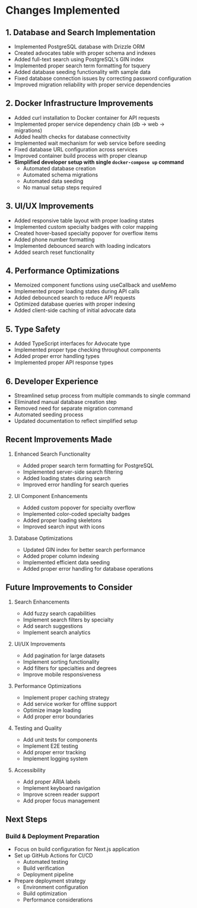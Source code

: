 # Changes Implemented

## 1. Database and Search Implementation
- Implemented PostgreSQL database with Drizzle ORM
- Created advocates table with proper schema and indexes
- Added full-text search using PostgreSQL's GIN index
- Implemented proper search term formatting for tsquery
- Added database seeding functionality with sample data
- Fixed database connection issues by correcting password configuration
- Improved migration reliability with proper service dependencies

## 2. Docker Infrastructure Improvements
- Added curl installation to Docker container for API requests
- Implemented proper service dependency chain (db -> web -> migrations)
- Added health checks for database connectivity
- Implemented wait mechanism for web service before seeding
- Fixed database URL configuration across services
- Improved container build process with proper cleanup
- **Simplified developer setup with single `docker-compose up` command**
  - Automated database creation
  - Automated schema migrations
  - Automated data seeding
  - No manual setup steps required

## 3. UI/UX Improvements
- Added responsive table layout with proper loading states
- Implemented custom specialty badges with color mapping
- Created hover-based specialty popover for overflow items
- Added phone number formatting
- Implemented debounced search with loading indicators
- Added search reset functionality

## 4. Performance Optimizations
- Memoized component functions using useCallback and useMemo
- Implemented proper loading states during API calls
- Added debounced search to reduce API requests
- Optimized database queries with proper indexing
- Added client-side caching of initial advocate data

## 5. Type Safety
- Added TypeScript interfaces for Advocate type
- Implemented proper type checking throughout components
- Added proper error handling types
- Implemented proper API response types

## 6. Developer Experience
- Streamlined setup process from multiple commands to single command
- Eliminated manual database creation step
- Removed need for separate migration command
- Automated seeding process
- Updated documentation to reflect simplified setup

## Recent Improvements Made
1. Enhanced Search Functionality
   - Added proper search term formatting for PostgreSQL
   - Implemented server-side search filtering
   - Added loading states during search
   - Improved error handling for search queries

2. UI Component Enhancements
   - Added custom popover for specialty overflow
   - Implemented color-coded specialty badges
   - Added proper loading skeletons
   - Improved search input with icons

3. Database Optimizations
   - Updated GIN index for better search performance
   - Added proper column indexing
   - Implemented efficient data seeding
   - Added proper error handling for database operations

## Future Improvements to Consider
1. Search Enhancements
   - Add fuzzy search capabilities
   - Implement search filters by specialty
   - Add search suggestions
   - Implement search analytics

2. UI/UX Improvements
   - Add pagination for large datasets
   - Implement sorting functionality
   - Add filters for specialties and degrees
   - Improve mobile responsiveness

3. Performance Optimizations
   - Implement proper caching strategy
   - Add service worker for offline support
   - Optimize image loading
   - Add proper error boundaries

4. Testing and Quality
   - Add unit tests for components
   - Implement E2E testing
   - Add proper error tracking
   - Implement logging system

5. Accessibility
   - Add proper ARIA labels
   - Implement keyboard navigation
   - Improve screen reader support
   - Add proper focus management

## Next Steps

### Build & Deployment Preparation
- Focus on build configuration for Next.js application
- Set up GitHub Actions for CI/CD
  - Automated testing
  - Build verification
  - Deployment pipeline
- Prepare deployment strategy
  - Environment configuration
  - Build optimization
  - Performance considerations

